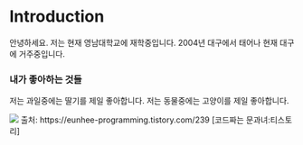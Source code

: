 # Introduction
안녕하세요. 
저는 현재 영남대학교에 재학중입니다.
2004년 대구에서 태어나 현재 대구에 거주중입니다.
### 내가 좋아하는 것들
저는 과일중에는 딸기를 제일 좋아합니다.
저는 동물중에는 고양이를 제일 좋아합니다.


<img src="https://img.shields.io/badge/Python-CC6699?style=plastic&logo=Python&logoColor=3776AB"/>
출처: https://eunhee-programming.tistory.com/239 [코드짜는 문과녀:티스토리]
